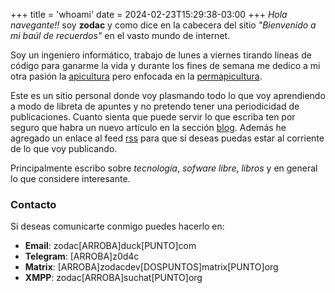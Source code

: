 +++
title = 'whoami'
date = 2024-02-23T15:29:38-03:00
+++
_Hola navegante!!_ soy __zodac__ y como dice en la cabecera del sitio _"Bienvenido a mi baúl de recuerdos"_ en el vasto mundo de internet.

Soy un ingeniero informático, trabajo de lunes a viernes tirando líneas de código para ganarme la vida y durante los fines de semana me dedico a mi otra pasión la [apicultura](https://es.wikipedia.org/wiki/Apicultura "Definición Apicultura WikiPedia") pero enfocada en la [permapicultura](https://es.wikipedia.org/wiki/Permacultura).

Este es un sitio personal donde voy plasmando todo lo que voy aprendiendo a modo de libreta de apuntes y no pretendo tener una periodicidad de publicaciones. Cuanto sienta que puede servir lo que escriba ten por seguro que habra un nuevo artículo en la sección [blog](/blog). Además he agregado un enlace al feed [rss](/index.xml) para que si deseas puedas estar al corriente de lo que voy publicando.

Principalmente escribo sobre _tecnología_, _sofware libre_, _libros_ y en general lo que considere interesante.

### Contacto

Si deseas comunicarte conmigo puedes hacerlo en:

- __Email__: zodac[ARROBA]duck[PUNTO]com
- __Telegram__: [ARROBA]z0d4c
- __Matrix__: [ARROBA]zodacdev[DOSPUNTOS]matrix[PUNTO]org
- __XMPP__: zodac[ARROBA]suchat[PUNTO]org
